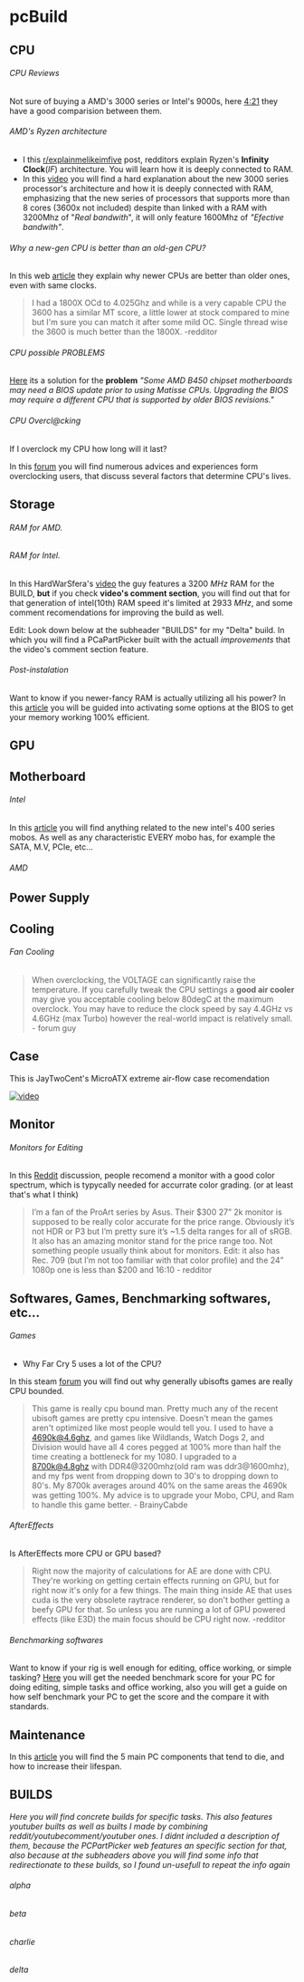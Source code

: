 # pcBuild

## CPU

###### CPU Reviews
Not sure of buying a AMD's 3000 series or Intel's 9000s, here [4:21](https://www.youtube.com/watch?v=stM2CPF9YAY&list=WL&index=5&t=4s&ab_channel=LinusTechTips#t=4m21s) they have a good comparision between them. 
###### AMD's Ryzen architecture
- I this [r/explainmelikeimfive](https://www.reddit.com/r/explainlikeimfive/comments/6iwt75/eli5how_does_the_infinity_fabric_work/) post, redditors explain Ryzen's **Infinity Clock**(_IF_) architecture. You will learn how it is deeply connected to RAM. 
- In this [video](https://www.youtube.com/watch?v=lswfgka1HnQ&ab_channel=HardwarEsfera) you will find a hard explanation about the new 3000 series processor's architecture and how it is deeply connected with RAM, emphasizing that the new series of processors that supports more than 8 cores (3600x not included) despite than linked with a RAM with 3200Mhz of "_Real bandwith_", it will only feature 1600Mhz of _"Efective bandwith"_.

###### Why a new-gen CPU is better than an old-gen CPU?
In this web [article](https://www.howtogeek.com/215940/why-are-newer-generations-of-processors-faster-at-the-same-clock-speed/) they explain why newer CPUs are better than older ones, even with same clocks.
> I had a 1800X OCd to 4.025Ghz and while is a very capable CPU the 3600 has a similar MT score, a little lower at stock compared to mine but I'm sure you can match it after some mild OC. Single thread wise the 3600 is much better than the 1800X. -redditor

###### CPU possible PROBLEMS

[Here](https://steamcommunity.com/discussions/forum/11/1638669204740559442/) its a solution for the **problem** _"Some AMD B450 chipset motherboards may need a BIOS update prior to using Matisse CPUs. Upgrading the BIOS may require a different CPU that is supported by older BIOS revisions."_

###### CPU Overcl@cking
If I overclock my CPU how long will it last?

In this [forum](https://forums.tomshardware.com/threads/if-i-overclock-my-cpu-how-long-will-it-last.2802893/) you will find numerous advices and experiences form overclocking users, that discuss several factors that determine CPU's lives.

## Storage
###### RAM for AMD.
###### RAM for Intel. 
In this HardWarSfera's [video](https://www.youtube.com/watch?v=yZ2yKz0G6gA&ab_channel=HardwarEsfera) the guy features a 3200 _MHz_ RAM for the BUILD, **but** if you check **video's comment section**, you will find out that for that generation of intel(10th) RAM speed it's limited at 2933 _MHz_, and some comment recomendations for improving the build as well.

Edit: Look down below at the subheader "BUILDS" for my "Delta" build. In which you will find a PCaPartPicker built with the actuall _improvements_ that the video's comment section feature.

###### Post-instalation 
Want to know if you newer-fancy RAM is actually utilizing all his power? In this [article](https://www.pcworld.idg.com.au/article/613203/how-set-up-new-computer-ram-memory-after-ve-installed-it-2017/) you will be guided into activating some options at the BIOS to get your memory working 100% efficient.


## GPU

## Motherboard
###### Intel
In this [article](https://levvvel.com/z490-motherboard-list/) you will find anything related to the new intel's 400 series mobos. As well as any characteristic EVERY mobo has, for example the SATA, M.V, PCIe, etc...

###### AMD 






## Power Supply

## Cooling
###### Fan Cooling
> When overclocking, the VOLTAGE can significantly raise the temperature. If you carefully tweak the CPU settings a **good air cooler** may give you acceptable cooling below 80degC at the maximum overclock. You may have to reduce the clock speed by say 4.4GHz vs 4.6GHz (max Turbo) however the real-world impact is relatively small. - forum guy

## Case
This is JayTwoCent's MicroATX extreme air-flow case recomendation

[![video](http://img.youtube.com/vi/Lfxuqjt38dA/0.jpg)](http://www.youtube.com/watch?v=Lfxuqjt38dA "video") 



## Monitor 
###### Monitors for Editing
In this [Reddit](https://www.reddit.com/r/VideoEditing/comments/j40z19/if_you_had_400_to_spend_on_a_monitor_for_editing/) discussion, people recomend a monitor with a good color spectrum, which is typycally needed for accurrate color grading. (or at least that's what I think)

> I’m a fan of the ProArt series by Asus. Their $300 27” 2k monitor is supposed to be really color accurate for the price range. Obviously it’s not HDR or P3 but I’m pretty sure it’s ~1.5 delta ranges for all of sRGB.
It also has an amazing monitor stand for the price range too. Not something people usually think about for monitors.
Edit: it also has Rec. 709 (but I’m not too familiar with that color profile) and the 24” 1080p one is less than $200 and 16:10 - redditor

## Softwares, Games, Benchmarking softwares, etc...
###### Games 
- Why Far Cry 5 uses a lot of the CPU? 

In this steam [forum](https://steamcommunity.com/app/552520/discussions/0/3211505894137235415/) you will find out why generally ubisofts games are really CPU bounded.

> This game is really cpu bound man. Pretty much any of the recent ubisoft games are pretty cpu intensive. Doesn't mean the games aren't optimized like most people would tell you. I used to have a 4690k@4.6ghz, and games like Wildlands, Watch Dogs 2, and Division would have all 4 cores pegged at 100% more than half the time creating a bottleneck for my 1080. I upgraded to a 8700k@4.8ghz with DDR4@3200mhz(old ram was ddr3@1600mhz), and my fps went from dropping down to 30's to dropping down to 80's. My 8700k averages around 40% on the same areas the 4690k was getting 100%. My advice is to upgrade your Mobo, CPU, and Ram to handle this game better. - BrainyCabde

###### AfterEffects
Is AfterEffects more CPU or GPU based?
> Right now the majority of calculations for AE are done with CPU. They're working on getting certain effects running on GPU, but for right now it's only for a few things. The main thing inside AE that uses cuda is the very obsolete raytrace renderer, so don't bother getting a beefy GPU for that. So unless you are running a lot of GPU powered effects (like E3D) the main focus should be CPU right now. -redditor
###### Benchmarking softwares
Want to know if your rig is well enough for editing, office working, or simple tasking? 
[Here](https://benchmarks.ul.com/resources/what-is-a-good-pcmark-10-score) you will get the needed benchmark score for your PC for doing editing, simple tasks and office working, also you will get a guide on how self benchmark your PC to get the score and the compare it with standards.

## Maintenance
In this [article](https://www.makeuseof.com/tag/5-pc-parts-tend-die-extend-lifespans/) you will find the 5 main PC components that tend to die, and how to increase their lifespan.

## BUILDS
_Here you will find concrete builds for specific tasks. This also features youtuber builts as well as builts I made by combining reddit/youtubecomment/youtuber ones. I didnt included a description of them, because the PCPartPicker web features an specific section for that, also because at the subheaders above you will find some info that redirectionate to these builds, so I found un-usefull to repeat the info again_
###### alpha
###### beta
###### charlie
###### delta




